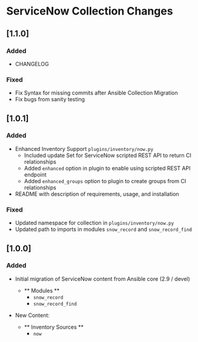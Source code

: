 # ServiceNow Collection Changes

## [1.1.0]
### Added
  - CHANGELOG

### Fixed
  - Fix Syntax for missing commits after Ansible Collection Migration
  - Fix bugs from sanity testing

## [1.0.1]

### Added
  - Enhanced Inventory Support `plugins/inventory/now.py`
    - Included update Set for ServiceNow scripted REST API to return CI relationships
    - Added `enhanced` option in plugin to enable using scripted REST API endpoint
    - Added `enhanced_groups` option to plugin to create groups from CI relationships
  - README with description of requirements, usage, and installation

### Fixed
  - Updated namespace for collection in `plugins/inventory/now.py`
  - Updated path to imports in modules `snow_record` and `snow_record_find`
  

## [1.0.0]
### Added
  - Initial migration of ServiceNow content from Ansible core (2.9 / devel)
    - ** Modules **
      - `snow_record`
      - `snow_record_find`

  - New Content:
    - ** Inventory Sources **
      - `now`